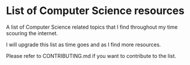 # List of Computer Science resources

A list of Computer Science related topics that I find throughout my time scouring the internet.

I will upgrade this list as time goes and as I find more resources.

Please refer to CONTRIBUTING.md if you want to contribute to the list.